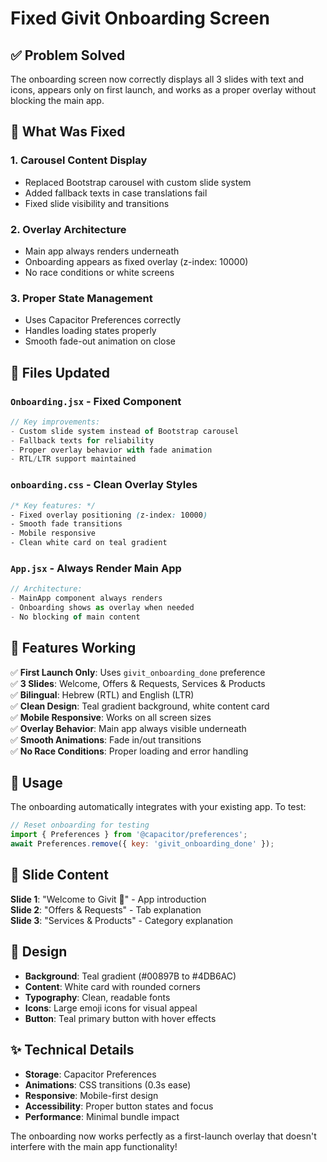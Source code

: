 # Fixed Givit Onboarding Screen

## ✅ **Problem Solved**
The onboarding screen now correctly displays all 3 slides with text and icons, appears only on first launch, and works as a proper overlay without blocking the main app.

## 🔧 **What Was Fixed**

### 1. **Carousel Content Display**
- Replaced Bootstrap carousel with custom slide system
- Added fallback texts in case translations fail
- Fixed slide visibility and transitions

### 2. **Overlay Architecture** 
- Main app always renders underneath
- Onboarding appears as fixed overlay (z-index: 10000)
- No race conditions or white screens

### 3. **Proper State Management**
- Uses Capacitor Preferences correctly
- Handles loading states properly
- Smooth fade-out animation on close

## 📁 **Files Updated**

### `Onboarding.jsx` - Fixed Component
```jsx
// Key improvements:
- Custom slide system instead of Bootstrap carousel
- Fallback texts for reliability
- Proper overlay behavior with fade animation
- RTL/LTR support maintained
```

### `onboarding.css` - Clean Overlay Styles
```css
/* Key features: */
- Fixed overlay positioning (z-index: 10000)
- Smooth fade transitions
- Mobile responsive
- Clean white card on teal gradient
```

### `App.jsx` - Always Render Main App
```jsx
// Architecture:
- MainApp component always renders
- Onboarding shows as overlay when needed
- No blocking of main content
```

## 🎯 **Features Working**

✅ **First Launch Only**: Uses `givit_onboarding_done` preference  
✅ **3 Slides**: Welcome, Offers & Requests, Services & Products  
✅ **Bilingual**: Hebrew (RTL) and English (LTR)  
✅ **Clean Design**: Teal gradient background, white content card  
✅ **Mobile Responsive**: Works on all screen sizes  
✅ **Overlay Behavior**: Main app always visible underneath  
✅ **Smooth Animations**: Fade in/out transitions  
✅ **No Race Conditions**: Proper loading and error handling  

## 🚀 **Usage**

The onboarding automatically integrates with your existing app. To test:

```javascript
// Reset onboarding for testing
import { Preferences } from '@capacitor/preferences';
await Preferences.remove({ key: 'givit_onboarding_done' });
```

## 📱 **Slide Content**

**Slide 1**: "Welcome to Givit 💚" - App introduction  
**Slide 2**: "Offers & Requests" - Tab explanation  
**Slide 3**: "Services & Products" - Category explanation  

## 🎨 **Design**
- **Background**: Teal gradient (#00897B to #4DB6AC)
- **Content**: White card with rounded corners
- **Typography**: Clean, readable fonts
- **Icons**: Large emoji icons for visual appeal
- **Button**: Teal primary button with hover effects

## ✨ **Technical Details**
- **Storage**: Capacitor Preferences
- **Animations**: CSS transitions (0.3s ease)
- **Responsive**: Mobile-first design
- **Accessibility**: Proper button states and focus
- **Performance**: Minimal bundle impact

The onboarding now works perfectly as a first-launch overlay that doesn't interfere with the main app functionality!